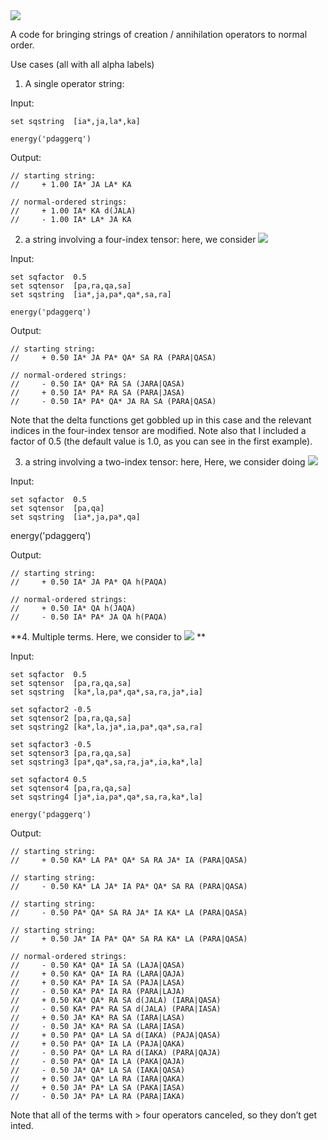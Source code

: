 <img src="https://render.githubusercontent.com/render/math?math=p^{\dagger}q">

A code for bringing strings of creation / annihilation operators to normal order.

Use cases (all with all alpha labels)

1.  A single operator string:

Input:

    set sqstring  [ia*,ja,la*,ka]

    energy('pdaggerq')

Output:

    // starting string:
    //     + 1.00 IA* JA LA* KA 

    // normal-ordered strings:
    //     + 1.00 IA* KA d(JALA) 
    //     - 1.00 IA* LA* JA KA 

2.  a string involving a four-index tensor: here, we consider <img src="https://render.githubusercontent.com/render/math?math=0.5\ i^{\dagger}j p^{\dagger}q^{\dagger}s r (pr|qs)">

Input:

    set sqfactor  0.5
    set sqtensor  [pa,ra,qa,sa]
    set sqstring  [ia*,ja,pa*,qa*,sa,ra]

    energy('pdaggerq')

Output:

    // starting string:
    //     + 0.50 IA* JA PA* QA* SA RA (PARA|QASA)

    // normal-ordered strings:
    //     - 0.50 IA* QA* RA SA (JARA|QASA)
    //     + 0.50 IA* PA* RA SA (PARA|JASA)
    //     - 0.50 IA* PA* QA* JA RA SA (PARA|QASA)

Note that the delta functions get gobbled up in this case and the relevant indices in the four-index tensor are modified. Note also that I included a factor of 0.5 (the default value is 1.0, as you can see in the first example).

3.  a string involving a two-index tensor: here, Here, we consider doing <img src="https://render.githubusercontent.com/render/math?math=0.5\ i^{\dagger}j p^{\dagger}q h_{pq}"> 

Input: 

    set sqfactor  0.5
    set sqtensor  [pa,qa]
    set sqstring  [ia*,ja,pa*,qa]

energy('pdaggerq')

Output:

    // starting string:
    //     + 0.50 IA* JA PA* QA h(PAQA)

    // normal-ordered strings:
    //     + 0.50 IA* QA h(JAQA)
    //     - 0.50 IA* PA* JA QA h(PAQA)

**4. Multiple terms.  Here, we consider to <img src="https://render.githubusercontent.com/render/math?math=0.5\ [ k^{\dagger} l , [ p^{\dagger}q^{\dagger}s r, j^{\dagger}i] ] (pr|qs)"> **

Input:

    set sqfactor  0.5
    set sqtensor  [pa,ra,qa,sa]
    set sqstring  [ka*,la,pa*,qa*,sa,ra,ja*,ia]

    set sqfactor2 -0.5
    set sqtensor2 [pa,ra,qa,sa]
    set sqstring2 [ka*,la,ja*,ia,pa*,qa*,sa,ra]

    set sqfactor3 -0.5
    set sqtensor3 [pa,ra,qa,sa]
    set sqstring3 [pa*,qa*,sa,ra,ja*,ia,ka*,la]

    set sqfactor4 0.5
    set sqtensor4 [pa,ra,qa,sa]
    set sqstring4 [ja*,ia,pa*,qa*,sa,ra,ka*,la]

    energy('pdaggerq')

Output:


    // starting string:
    //     + 0.50 KA* LA PA* QA* SA RA JA* IA (PARA|QASA)

    // starting string:
    //     - 0.50 KA* LA JA* IA PA* QA* SA RA (PARA|QASA)

    // starting string:
    //     - 0.50 PA* QA* SA RA JA* IA KA* LA (PARA|QASA)

    // starting string:
    //     + 0.50 JA* IA PA* QA* SA RA KA* LA (PARA|QASA)

    // normal-ordered strings:
    //     - 0.50 KA* QA* IA SA (LAJA|QASA)
    //     + 0.50 KA* QA* IA RA (LARA|QAJA)
    //     + 0.50 KA* PA* IA SA (PAJA|LASA)
    //     - 0.50 KA* PA* IA RA (PARA|LAJA)
    //     + 0.50 KA* QA* RA SA d(JALA) (IARA|QASA)
    //     - 0.50 KA* PA* RA SA d(JALA) (PARA|IASA)
    //     + 0.50 JA* KA* RA SA (IARA|LASA)
    //     - 0.50 JA* KA* RA SA (LARA|IASA)
    //     + 0.50 PA* QA* LA SA d(IAKA) (PAJA|QASA)
    //     + 0.50 PA* QA* IA LA (PAJA|QAKA)
    //     - 0.50 PA* QA* LA RA d(IAKA) (PARA|QAJA)
    //     - 0.50 PA* QA* IA LA (PAKA|QAJA)
    //     - 0.50 JA* QA* LA SA (IAKA|QASA)
    //     + 0.50 JA* QA* LA RA (IARA|QAKA)
    //     + 0.50 JA* PA* LA SA (PAKA|IASA)
    //     - 0.50 JA* PA* LA RA (PARA|IAKA)

Note that all of the terms with > four operators canceled, so they don’t get 
inted.
